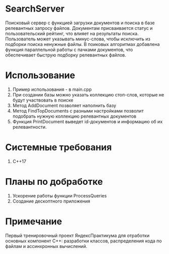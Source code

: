 # SearchServer
Поисковый сервер с функцией загрузки документов и поиска в базе релевантных запросу файлов. Документам присваивается статус и пользовательский рейтинг, что влияет на результаты поиска. Пользователь может указывать минус-слова, чтобы исключить из подборки поиска ненужные файлы. В поиковых алгоритмах добавлена функция параллельной работы с пачками документов, что обеспечивает быструю подборку релевантных файлов.

# Использование
1. Пример использования - в main.сpp
2. При создании базы можно указать коллекцию стоп-слов, которые не будут участвовать в поиске
3. Метод AddDocument позволяет наполнить базу
4. Метод FindTopDocuments с разными настройками позволит подобрать нужную коллекцию релевантных документов
5. Функция PrintDocument выведет id-документов и информацию об их релевантности.

# Системные требования
1. С++17

# Планы по добработке
1. Ускорение работы функции ProcessQueries
2. Создание дескоптного приложения

# Примечание
Первый тренировочный проект ЯндексПрактикума для отработки основных компонент С++: разработки классов, распределения кода по файлам и ассинхронных вычислений.
